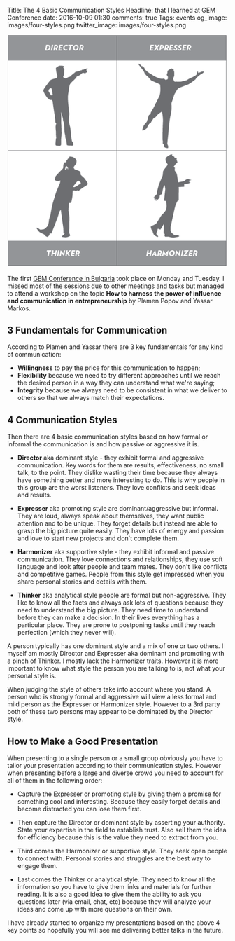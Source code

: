 Title: The 4 Basic Communication Styles
Headline: that I learned at GEM Conference
date: 2016-10-09 01:30
comments: true
Tags: events
og_image: images/four-styles.png
twitter_image: images/four-styles.png

![4 communication styles](/images/four-styles.png "4 communication styles")

The first
[GEM Conference in Bulgaria](http://www.2016.gemorg.bg/) took place on
Monday and Tuesday. I missed most of the sessions due to other meetings
and tasks but managed to attend a workshop on the topic
**How to harness the power of influence and communication in entrepreneurship**
by Plamen Popov and Yassar Markos.

3 Fundamentals for Communication
--------------------------------

According to Plamen and Yassar there are 3 key fundamentals for any kind of
communication:

* **Willingness** to pay the price for this communication to happen;
* **Flexibility** because we need to try different approaches until we
reach the desired person in a way they can understand what we're saying;
* **Integrity** because we always need to be consistent in what we deliver
to others so that we always match their expectations.

4 Communication Styles
----------------------

Then there are 4 basic communication styles based on how formal or informal
the communication is and how passive or aggressive it is.

* **Director** aka dominant style - they exhibit formal and aggressive
communication. Key words for them are results, effectiveness, no small talk,
to the point. They dislike wasting their time because they always have something
better and more interesting to do. This is why people in this group are
the worst listeners. They love conflicts and seek ideas and results.

* **Expresser** aka promoting style are dominant/aggressive but informal.
They are loud, always speak about
themselves, they want public attention and to be unique. They forget details but instead
are able to grasp the big picture quite easily. They have lots of energy and
passion and love to start new projects and don't complete them.

* **Harmonizer** aka supportive style - they exhibit informal and passive
communication. They love connections and relationships, they use soft
language and look after people and team mates. They don't like conflicts and
competitive games. People from this style get impressed when you share
personal stories and details with them.


* **Thinker** aka analytical style people are formal but non-aggressive. They
like to know all the facts and always ask lots of questions because they need
to understand the big picture. They need time to understand before they can make
a decision. In their lives everything has a particular place. They are prone to
postponing tasks until they reach perfection (which they never will).


A person typically has one dominant style and a mix of one or two others. I myself
am mostly Director and Expresser aka dominant and promoting with a pinch of Thinker.
I mostly lack the Harmonizer traits. However it is more important to know what
style the person you are talking to is, not what your personal style is.

When judging the style of others take into account where you stand. A person who
is strongly formal and aggressive will view a less formal and mild person as the
Expresser or Harmonizer style. However to a 3rd party both of these two persons may
appear to be dominated by the Director style.


How to Make a Good Presentation
-------------------------------

When presenting to a single person or a small group obviously you have to tailor
your presentation according to their communication styles. However when presenting
before a large and diverse crowd you need to account for all of them in the following
order:

* Capture the Expresser or promoting style by giving them a promise for something
cool and interesting. Because they easily forget details and become distracted you
can lose them first.

* Then capture the Director or dominant style by asserting your authority. State your
expertise in the field to establish trust. Also sell them the idea for efficiency
because this is the value they need to extract from you.

* Third comes the Harmonizer or supportive style. They seek open people to
connect with. Personal stories and struggles are the best way to engage them.

* Last comes the Thinker or analytical style. They need to know all the information
so you have to give them links and materials for further reading. It is also
a good idea to give them the ability to ask you questions later (via email, chat, etc)
because they will analyze your ideas and come up with more questions on their own.


I have already started to organize my presentations based on the above 4 key points
so hopefully you will see me delivering better talks in the future.

